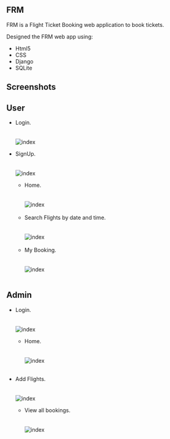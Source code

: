 ## FRM
FRM is a Flight Ticket Booking web application to book tickets.

Designed the FRM web app using:

- Html5
- CSS
- Django
- SQLite

## Screenshots
## User
 - Login.<br><br><br>
    ![index](https://github.com/pradyneel/MiniCRM/blob/main/images/userlogin.png)
    <br>
    
   
 - SignUp.<br><br><br>
    ![index](https://github.com/pradyneel/MiniCRM/blob/main/images/usersignup.png)
    <br>
       
    
   - Home.<br><br><br>
    ![index](https://github.com/pradyneel/MiniCRM/blob/main/images/userhome.png)
    <br>
           
    
   - Search Flights by date and time.<br><br><br>
    ![index](https://github.com/pradyneel/MiniCRM/blob/main/images/searchflights.png)
    <br>
    
           
   - My Booking.<br><br><br>
    ![index](https://github.com/pradyneel/MiniCRM/blob/main/images/mybookings.png)
    <br>
    
## Admin
 - Login.<br><br><br>
    ![index](https://github.com/pradyneel/MiniCRM/blob/main/images/adminlogin.png)
    <br>
    
               
   - Home.<br><br><br>
    ![index](https://github.com/pradyneel/MiniCRM/blob/main/images/adminhome.png)
    <br>
    
   
 - Add Flights.<br><br><br>
    ![index](https://github.com/pradyneel/MiniCRM/blob/main/images/addnewflights.png)
    <br>
    
           
   - View all bookings.<br><br><br>
    ![index](https://github.com/pradyneel/MiniCRM/blob/main/images/viewbookings.png)
    <br>
